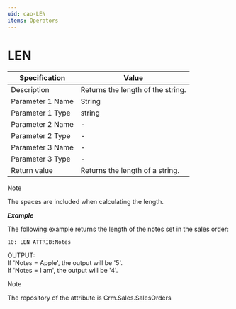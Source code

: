 ```yaml
---
uid: cao-LEN
items: Operators
---
```


# LEN 

| Specification         | Value                                                        |
| --------------------- | ------------------------------------------------------------ |
| Description           | Returns the length of the string.           |
| Parameter 1 Name      | String                                                         |
| Parameter 1 Type      | string                                    |
| Parameter 2 Name      | -                                                            |
| Parameter 2 Type      | -                                                            |
| Parameter 3 Name      | -                                                            |
| Parameter 3 Type      | -                                                            |
| Return value          | Returns the length of a string.                                                  |

> [!NOTE] 
> 
> The spaces are included when calculating the length.


***Example***


The following example returns the length of the notes set in the sales order:
```
10: LEN ATTRIB:Notes
```
OUTPUT: 
<br/> If 'Notes = Apple', the output will be '5'.
<br/> If 'Notes = I am', the output will be '4'. 

> [!NOTE] 
> 
> The repository of the attribute is Crm.Sales.SalesOrders
